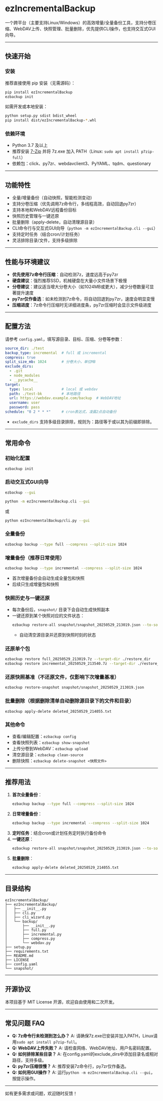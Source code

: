 # ezIncrementalBackup

一个跨平台（主要支持Linux/Windows）的高效增量/全量备份工具，支持分卷压缩、WebDAV上传、快照管理、批量删除，优先提供CLI操作，也支持交互式GUI向导。

---

## 快速开始

### 安装
推荐直接使用 pip 安装（无需源码）：
```bash
pip install ezIncrementalBackup
ezbackup init
```

如需开发或本地安装：
```bash
python setup.py sdist bdist_wheel
pip install dist/ezIncrementalBackup-*.whl
```

### 依赖环境
- Python 3.7 及以上
- 推荐安装 [7-Zip](https://www.7-zip.org/) 并将 7z.exe 加入 PATH（Linux: `sudo apt install p7zip-full`）
- 依赖包：click、py7zr、webdavclient3、PyYAML、tqdm、questionary

---

## 功能特性
- 全量/增量备份（自动快照，智能检测变动）
- 支持分卷压缩（优先调用7z命令行，多线程高效，自动回退py7zr）
- 支持本地和WebDAV远程备份目标
- 快照历史管理与一键还原
- 批量删除（apply-delete，自动清理源目录）
- CLI命令行与交互式GUI向导（`python -m ezIncrementalBackup.cli --gui`）
- 支持定时任务（结合cron/计划任务）
- 灵活排除目录/文件，支持多级排除

---

## 性能与环境建议
- **优先使用7z命令行压缩**：自动检测7z，速度远高于py7zr
- **硬盘建议**：强烈推荐SSD，机械硬盘在大量小文件场景下极慢
- **分卷建议**：建议适当增大分卷大小（如1024MB或更大），减少分卷数量可显著提升速度
- **py7zr仅作备选**：如未检测到7z命令，将自动回退到py7zr，速度会明显变慢
- **压缩进度**：7z命令行压缩时无详细进度条，py7zr压缩时会显示文件级进度

---

## 配置方法
请参考 `config.yaml`，填写源目录、目标、压缩、分卷等参数：
```yaml
source_dir: ./test
backup_type: incremental  # full 或 incremental
compress: true
split_size_mb: 1024       # 分卷大小，单位MB
exclude_dirs:
  - .git
  - node_modules
  - __pycache__
target:
  type: local             # local 或 webdav
  path: ./test-bk         # 本地路径
  url: https://webdav.example.com/backup  # WebDAV地址
  username: user
  password: pass
schedule: "0 2 * * *"     # cron表达式，凌晨2点自动备份
```
- `exclude_dirs` 支持多级目录排除，规则为：路径等于或以其为前缀即排除。

---

## 常用命令

### 初始化配置
```bash
ezbackup init
```

### 启动交互式GUI向导
```bash
ezbackup --gui
```
```bash
python -m ezIncrementalBackup.cli --gui
```
或
```bash
python ezIncrementalBackup/cli.py --gui
```

### 全量备份
```bash
ezbackup backup --type full --compress --split-size 1024
```

### 增量备份（推荐日常使用）
```bash
ezbackup backup --type incremental --compress --split-size 1024
```
- 首次增量备份会自动生成全量包和快照
- 后续只生成增量包和快照

### 快照历史与一键还原
- 每次备份后，`snapshot/` 目录下会自动生成快照副本
- 一键还原到某个快照对应的文件状态：
  ```bash
  ezbackup restore-all snapshot/snapshot_20250529_213019.json --to-source
  ```
  - 自动清空源目录并还原到快照时刻的状态

### 还原单个包
```bash
ezbackup restore full_20250529_213019.7z --target-dir ./restore_dir
ezbackup restore incremental_20250529_213540.7z --target-dir ./restore_dir
```

### 还原快照基准（不还原文件，仅影响下次增量基准）
```bash
ezbackup restore-snapshot snapshot/snapshot_20250529_213019.json
```

### 批量删除（根据删除清单自动删除源目录下的文件和目录）
```bash
ezbackup apply-delete deleted_20250529_214055.txt
```

### 其他命令
- 查看/编辑配置：`ezbackup config`
- 查看快照列表：`ezbackup show-snapshot`
- 上传分卷到WebDAV：`ezbackup upload`
- 清空源目录：`ezbackup clean-source`
- 删除快照：`ezbackup delete-snapshot <快照文件>`

---

## 推荐用法
1. **首次全量备份**：
   ```bash
   ezbackup backup --type full --compress --split-size 1024
   ```
2. **日常增量备份**：
   ```bash
   ezbackup backup --type incremental --compress --split-size 1024
   ```
3. **定时任务**：结合cron或计划任务定时执行备份命令
4. **一键还原**：
   ```bash
   ezbackup restore-all snapshot/snapshot_20250529_213019.json --to-source
   ```
5. **批量删除**：
   ```bash
   ezbackup apply-delete deleted_20250529_214055.txt
   ```

---

## 目录结构
```
ezIncrementalBackup/
├── ezIncrementalBackup/
│   ├── __init__.py
│   ├── cli.py
│   ├── cli_wizard.py
│   └── backup/
│       ├── __init__.py
│       ├── full.py
│       ├── incremental.py
│       ├── compress.py
│       └── webdav.py
├── setup.py
├── requirements.txt
├── README.md
├── LICENSE
├── config.yaml
└── snapshot/
```

---

## 开源协议
本项目基于 MIT License 开源，欢迎自由使用和二次开发。

---

## 常见问题 FAQ
- **Q: 7z命令行未检测到怎么办？**
  A: 请确保7z.exe已安装并加入PATH，Linux请用`sudo apt install p7zip-full`。
- **Q: WebDAV上传失败？**
  A: 请检查网络、WebDAV地址、用户名密码配置。
- **Q: 如何排除某些目录？**
  A: 在config.yaml的exclude_dirs中添加目录名或相对路径，支持多级。
- **Q: py7zr压缩很慢？**
  A: 推荐安装7z命令行，py7zr仅作备选。
- **Q: 如何用GUI操作？**
  A: 运行`python -m ezIncrementalBackup.cli --gui`，按提示操作。

---
如有更多需求或问题，欢迎随时反馈！
